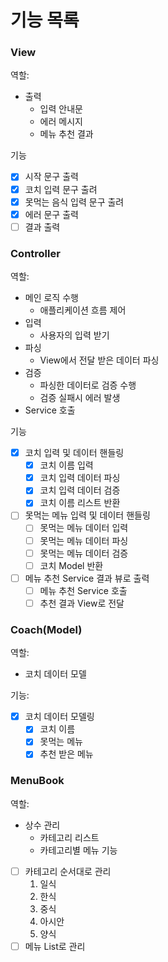 # 기능 목록

### View
역할:
   - 출력
     - 입력 안내문
     - 에러 메시지
     - 메뉴 추천 결과

기능
   -[x] 시작 문구 출력
   -[x] 코치 입력 문구 출려
   -[x] 못먹는 음식 입력 문구 출려
   -[x] 에러 문구 출력
   -[ ] 결과 출력

### Controller
역할:
   - 메인 로직 수행
     - 애플리케이션 흐름 제어
   - 입력
     - 사용자의 입력 받기
   - 파싱
     - View에서 전달 받은 데이터 파싱
   - 검증
     - 파싱한 데이터로 검증 수행
     - 검증 실패시 에러 발생
   - Service 호출

기능
   -[x] 코치 입력 및 데이터 핸들링
     -[x] 코치 이름 입력 
     -[x] 코치 입력 데이터 파싱
     -[x] 코치 입력 데이터 검증
     -[x] 코치 이름 리스트 반환
   -[ ] 못먹는 메뉴 입력 및 데이터 핸들링
     -[ ] 못먹는 메뉴 데이터 입력 
     -[ ] 못먹는 메뉴 데이터 파싱
     -[ ] 못먹는 메뉴 데이터 검증
     -[ ] 코치 Model 반환
   -[ ] 메뉴 추천 Service 결과 뷰로 출력
     -[ ] 메뉴 추천 Service 호출
     -[ ] 추천 결과 View로 전달

### Coach(Model)
역할:
   - 코치 데이터 모델

기능:
   -[x] 코치 데이터 모델링
     -[x] 코치 이름
     -[x] 못먹는 메뉴
     -[x] 추천 받은 메뉴

### MenuBook
역할:
   - 상수 관리
     - 카테고리 리스트
     - 카테고리별 메뉴
기능
   -[ ] 카테고리 순서대로 관리
     1. 일식
     2. 한식
     3. 중식
     4. 아시안
     5. 양식
   -[ ] 메뉴 List<String>로 관리